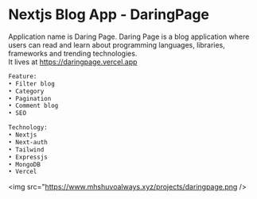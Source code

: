 # Nextjs Blog App - DaringPage

Application name is Daring Page. Daring Page is a blog application where users can read and learn about programming languages, libraries, frameworks and trending technologies. <br/>
It lives at https://daringpage.vercel.app

```bash
Feature:
• Filter blog
• Category
• Pagination
• Comment blog
• SEO

Technology:
• Nextjs
• Next-auth
• Tailwind
• Expressjs
• MongoDB
• Vercel
```

<img src="https://www.mhshuvoalways.xyz/projects/daringpage.png />
